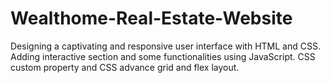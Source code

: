 # Wealthome-Real-Estate-Website
Designing a captivating and responsive user interface with HTML and CSS. Adding interactive section and some functionalities using JavaScript. CSS custom property and CSS advance grid and flex layout.
